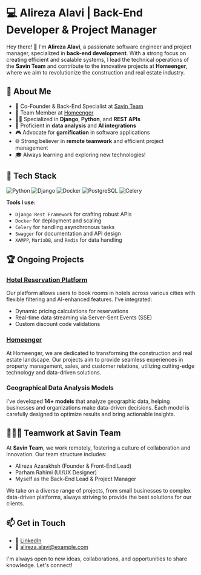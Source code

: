 # 💻 Alireza Alavi | Back-End Developer & Project Manager

Hey there! 👋 I'm **Alireza Alavi**, a passionate software engineer and project manager, specialized in **back-end development**. With a strong focus on creating efficient and scalable systems, I lead the technical operations of the **Savin Team** and contribute to the innovative projects at **Homeenger**, where we aim to revolutionize the construction and real estate industry.

## 🚀 About Me

- 🎯 Co-Founder & Back-End Specialist at [Savin Team](https://github.com/SavinTeam)
- 🏢 Team Member at [Homeenger](https://www.homeenger.com)
- 👨‍💻 Specialized in **Django**, **Python**, and **REST APIs**
- 🧩 Proficient in **data analysis** and **AI integrations**
- 🎮 Advocate for **gamification** in software applications
- 🌐 Strong believer in **remote teamwork** and efficient project management
- 🎓 Always learning and exploring new technologies!

## 🔧 Tech Stack

![Python](https://img.shields.io/badge/-Python-333333?style=flat&logo=python) ![Django](https://img.shields.io/badge/-Django-333333?style=flat&logo=django) ![Docker](https://img.shields.io/badge/-Docker-333333?style=flat&logo=docker) ![PostgreSQL](https://img.shields.io/badge/-PostgreSQL-333333?style=flat&logo=postgresql) ![Celery](https://img.shields.io/badge/-Celery-333333?style=flat&logo=celery)

**Tools I use:**
- `Django Rest Framework` for crafting robust APIs
- `Docker` for deployment and scaling
- `Celery` for handling asynchronous tasks
- `Swagger` for documentation and API design
- `XAMPP`, `MariaDB`, and `Redis` for data handling

## 🏆 Ongoing Projects

### [Hotel Reservation Platform](https://github.com/SavinTeam/hotel-reservation)
Our platform allows users to book rooms in hotels across various cities with flexible filtering and AI-enhanced features. I've integrated:
- Dynamic pricing calculations for reservations
- Real-time data streaming via Server-Sent Events (SSE)
- Custom discount code validations

### [Homeenger](https://www.homeenger.com)
At Homeenger, we are dedicated to transforming the construction and real estate landscape. Our projects aim to provide seamless experiences in property management, sales, and customer relations, utilizing cutting-edge technology and data-driven solutions.

### **Geographical Data Analysis Models**
I’ve developed **14+ models** that analyze geographic data, helping businesses and organizations make data-driven decisions. Each model is carefully designed to optimize results and bring actionable insights.

## 🧑‍🤝‍🧑 Teamwork at Savin Team

At **Savin Team**, we work remotely, fostering a culture of collaboration and innovation. Our team structure includes:
- Alireza Azarakhsh (Founder & Front-End Lead)
- Parham Rahimi (UI/UX Designer)
- Myself as the Back-End Lead & Project Manager

We take on a diverse range of projects, from small businesses to complex data-driven platforms, always striving to provide the best solutions for our clients.

## 📫 Get in Touch

- 💼 [LinkedIn](https://ir.linkedin.com/in/alireza-alavi-83389822b?trk=people-guest_people_search-card)  
- 📧 alireza.alavi@example.com

I'm always open to new ideas, collaborations, and opportunities to share knowledge. Let's connect!
